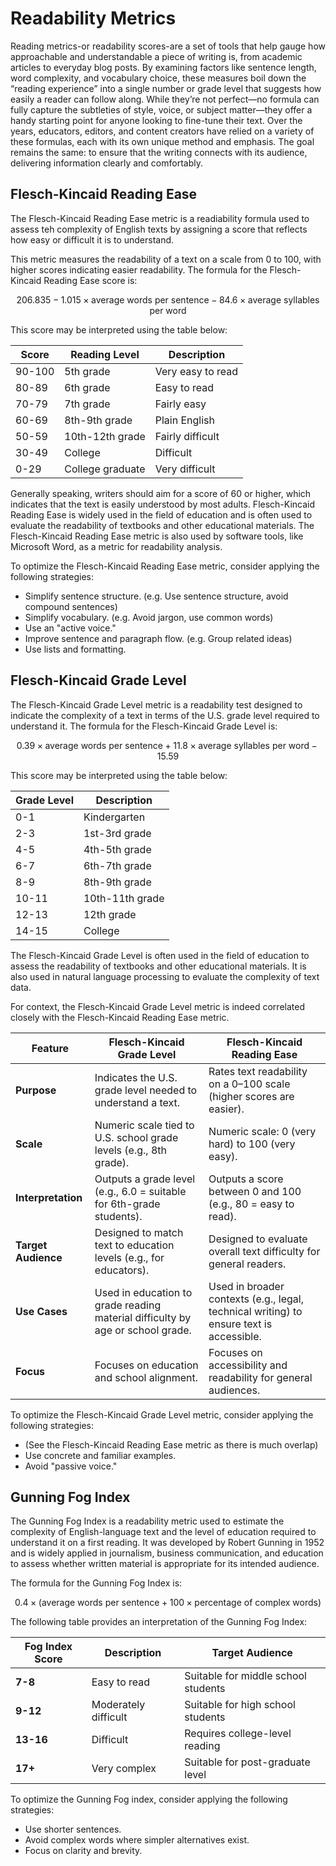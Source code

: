 # Readability Metrics
Reading metrics-or readability scores-are a set of tools that help gauge how approachable and understandable a piece of writing is, from academic articles to everyday blog posts. By examining factors like sentence length, word complexity, and vocabulary choice, these measures boil down the “reading experience” into a single number or grade level that suggests how easily a reader can follow along. While they’re not perfect—no formula can fully capture the subtleties of style, voice, or subject matter—they offer a handy starting point for anyone looking to fine-tune their text. Over the years, educators, editors, and content creators have relied on a variety of these formulas, each with its own unique method and emphasis. The goal remains the same: to ensure that the writing connects with its audience, delivering information clearly and comfortably.



## Flesch-Kincaid Reading Ease
The Flesch-Kincaid Reading Ease metric is a readiability formula used to assess teh complexity of English texts by assigning a score that reflects how easy or difficult it is to understand.

This metric measures the readability of a text on a scale from 0 to 100, with higher scores indicating easier readability. The formula for the Flesch-Kincaid Reading Ease score is:

$$
206.835 - 1.015 \times \text{average words per sentence} - 84.6 \times \text{average syllables per word}
$$

This score may be interpreted using the table below:

| Score  | Reading Level       | Description           |
|--------|---------------------|-----------------------|
| 90-100 | 5th grade           | Very easy to read     |
| 80-89  | 6th grade           | Easy to read          |
| 70-79  | 7th grade           | Fairly easy           |
| 60-69  | 8th-9th grade       | Plain English         |
| 50-59  | 10th-12th grade     | Fairly difficult      |
| 30-49  | College             | Difficult             |
| 0-29   | College graduate    | Very difficult        |

Generally speaking, writers should aim for a score of 60 or higher, which indicates that the text is easily understood by most adults. Flesch-Kincaid Reading Ease is widely used in the field of education and is often used to evaluate the readability of textbooks and other educational materials. The Flesch-Kincaid Reading Ease metric is also used by software tools, like Microsoft Word, as a metric for readability analysis.

To optimize the Flesch-Kincaid Reading Ease metric, consider applying the following strategies:
- Simplify sentence structure. (e.g. Use sentence structure, avoid compound sentences)
- Simplify vocabulary. (e.g. Avoid jargon, use common words)
- Use an "active voice."
- Improve sentence and paragraph flow. (e.g. Group related ideas)
- Use lists and formatting.


## Flesch-Kincaid Grade Level
The Flesch-Kincaid Grade Level metric is a readability test designed to indicate the complexity of a text in terms of the U.S. grade level required to understand it. The formula for the Flesch-Kincaid Grade Level is:

$$
0.39 \times \text{average words per sentence} + 11.8 \times \text{average syllables per word} - 15.59
$$

This score may be interpreted using the table below:

| Grade Level | Description           |
|-------------|-----------------------|
| 0-1         | Kindergarten          |
| 2-3         | 1st-3rd grade         |
| 4-5         | 4th-5th grade         |
| 6-7         | 6th-7th grade         |
| 8-9         | 8th-9th grade         |
| 10-11       | 10th-11th grade       |
| 12-13       | 12th grade            |
| 14-15       | College               |

The Flesch-Kincaid Grade Level is often used in the field of education to assess the readability of textbooks and other educational materials. It is also used in natural language processing to evaluate the complexity of text data.

For context, the Flesch-Kincaid Grade Level metric is indeed correlated closely with the Flesch-Kincaid Reading Ease metric.

| Feature                     | Flesch-Kincaid Grade Level         | Flesch-Kincaid Reading Ease           |
|-----------------------------|------------------------------------|---------------------------------------|
| **Purpose**                 | Indicates the U.S. grade level needed to understand a text. | Rates text readability on a 0–100 scale (higher scores are easier). |
| **Scale**                   | Numeric scale tied to U.S. school grade levels (e.g., 8th grade). | Numeric scale: 0 (very hard) to 100 (very easy). |
| **Interpretation**          | Outputs a grade level (e.g., 6.0 = suitable for 6th-grade students). | Outputs a score between 0 and 100 (e.g., 80 = easy to read). |
| **Target Audience**         | Designed to match text to education levels (e.g., for educators). | Designed to evaluate overall text difficulty for general readers. |
| **Use Cases**               | Used in education to grade reading material difficulty by age or school grade. | Used in broader contexts (e.g., legal, technical writing) to ensure text is accessible. |
| **Focus**                   | Focuses on education and school alignment. | Focuses on accessibility and readability for general audiences. |

To optimize the Flesch-Kincaid Grade Level metric, consider applying the following strategies:
- (See the Flesch-Kincaid Reading Ease metric as there is much overlap)
- Use concrete and familiar examples.
- Avoid "passive voice."



## Gunning Fog Index
The Gunning Fog Index is a readability metric used to estimate the complexity of English-language text and the level of education required to understand it on a first reading. It was developed by Robert Gunning in 1952 and is widely applied in journalism, business communication, and education to assess whether written material is appropriate for its intended audience.

The formula for the Gunning Fog Index is:

$$
0.4 \times (\text{average words per sentence} + 100 \times \text{percentage of complex words})
$$

The following table provides an interpretation of the Gunning Fog Index:

| Fog Index Score | Description                              | Target Audience                     |
|------------------|------------------------------------------|--------------------------------------|
| **7-8**         | Easy to read                             | Suitable for middle school students |
| **9-12**        | Moderately difficult                     | Suitable for high school students   |
| **13-16**       | Difficult                                | Requires college-level reading      |
| **17+**         | Very complex                             | Suitable for post-graduate level    |

To optimize the Gunning Fog index, consider applying the following strategies:

- Use shorter sentences.
- Avoid complex words where simpler alternatives exist.
- Focus on clarity and brevity.